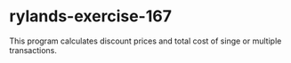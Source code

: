 # rylands-exercise-167
This program calculates discount prices and total cost of singe or multiple transactions. 
